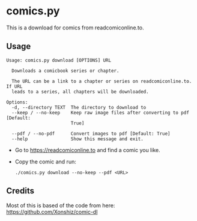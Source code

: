 # comics.py

This is a download for comics from readcomiconline.to.

## Usage

```help
Usage: comics.py download [OPTIONS] URL

  Downloads a comicbook series or chapter.

  The URL can be a link to a chapter or series on readcomiconline.to. If URL
  leads to a series, all chapters will be downloaded.

Options:
  -d, --directory TEXT  The directory to download to
  --keep / --no-keep    Keep raw image files after converting to pdf [Default:
                        True]

  --pdf / --no-pdf      Convert images to pdf [Default: True]
  --help                Show this message and exit.
```

- Go to <https://readcomiconline.to> and find a comic you like.
- Copy the comic and run:

  ```shell
  ./comics.py download --no-keep --pdf <URL>
  ```

## Credits

Most of this is based of the code from here:
<https://github.com/Xonshiz/comic-dl>

